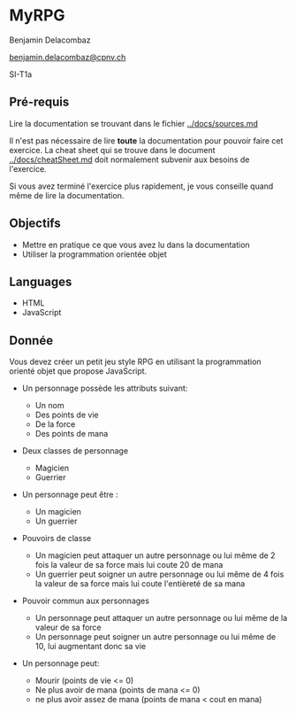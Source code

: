 # MyRPG

Benjamin Delacombaz

benjamin.delacombaz@cpnv.ch

SI-T1a

## Pré-requis

Lire la documentation se trouvant dans le fichier [../docs/sources.md](https://github.com/BenjaminDelacombaz/JSOO/blob/master/docs/sources.md)

Il n'est pas nécessaire de lire __toute__ la documentation pour pouvoir faire cet exercice. La cheat sheet qui se trouve dans le document [../docs/cheatSheet.md](https://github.com/BenjaminDelacombaz/JSOO/blob/master/docs/cheatSheet.md) doit normalement subvenir aux besoins de l'exercice.

Si vous avez terminé l'exercice plus rapidement, je vous conseille quand même de lire la documentation.

## Objectifs

* Mettre en pratique ce que vous avez lu dans la documentation
* Utiliser la programmation orientée objet

## Languages

* HTML
* JavaScript

## Donnée

Vous devez créer un petit jeu style RPG en utilisant la programmation orienté objet que propose JavaScript.

* Un personnage possède les attributs suivant:
  * Un nom
  * Des points de vie
  * De la force
  * Des points de mana

* Deux classes de personnage
  * Magicien
  * Guerrier

* Un personnage peut être :
  * Un magicien
  * Un guerrier

* Pouvoirs de classe
  * Un magicien peut attaquer un autre personnage ou lui même de 2 fois la valeur de sa force mais lui coute 20 de mana
  * Un guerrier peut soigner un autre personnage ou lui même de 4 fois la valeur de sa force mais lui coute l'entièreté de sa mana

* Pouvoir commun aux personnages
  * Un personnage peut attaquer un autre personnage ou lui même de la valeur de sa force
  * Un personnage peut soigner un autre personnage ou lui même de 10, lui augmentant donc sa vie

* Un personnage peut:
  * Mourir (points de vie <= 0)
  * Ne plus avoir de mana (points de mana <= 0)
  * ne plus avoir assez de mana (points de mana < cout en mana)

